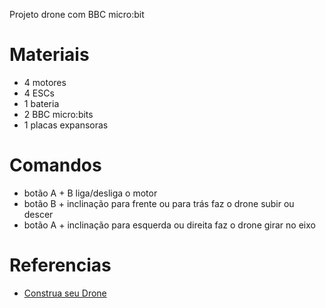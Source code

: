 Projeto drone com BBC micro:bit

# Materiais
- 4 motores
- 4 ESCs
- 1 bateria
- 2 BBC micro:bits
- 1 placas expansoras

# Comandos
- botão A + B liga/desliga o motor
- botão B + inclinação para frente ou para trás faz o drone subir ou descer
- botão A + inclinação para esquerda ou direita faz o drone girar no eixo

# Referencias
- [Construa seu Drone](https://www.youtube.com/watch?v=972Z_QBTgM8)

